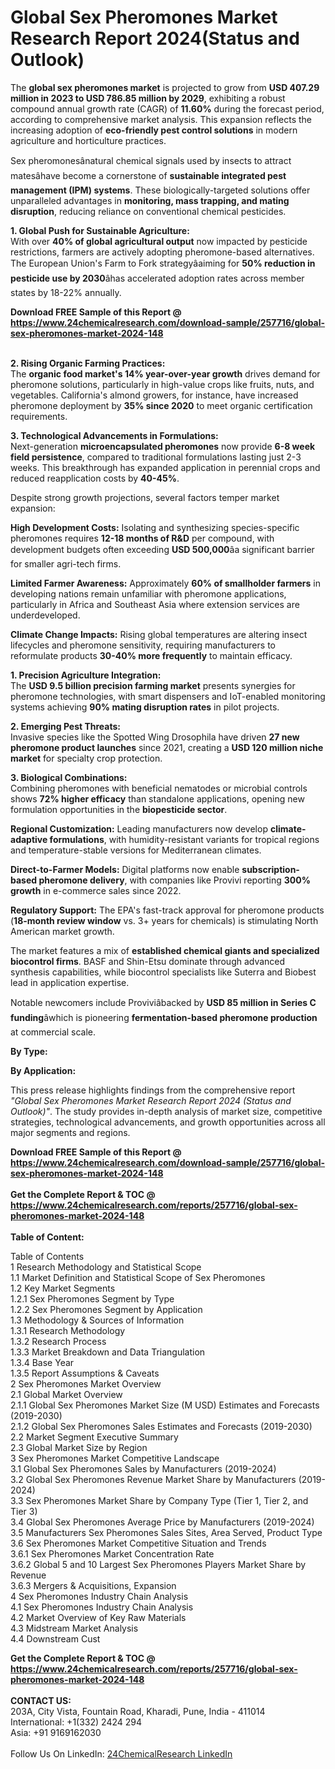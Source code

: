 <h1>Global Sex Pheromones Market Research Report 2024(Status and Outlook)</h1><p>The <strong>global sex pheromones market</strong> is projected to grow from <strong>USD 407.29 million in 2023 to USD 786.85 million by 2029</strong>, exhibiting a robust compound annual growth rate (CAGR) of <strong>11.60%</strong> during the forecast period, according to comprehensive market analysis. This expansion reflects the increasing adoption of <strong>eco-friendly pest control solutions</strong> in modern agriculture and horticulture practices.</p><p>Sex pheromonesânatural chemical signals used by insects to attract matesâhave become a cornerstone of <strong>sustainable integrated pest management (IPM) systems</strong>. These biologically-targeted solutions offer unparalleled advantages in <strong>monitoring, mass trapping, and mating disruption</strong>, reducing reliance on conventional chemical pesticides.</p><p><strong>1. Global Push for Sustainable Agriculture:</strong><br>
With over <strong>40% of global agricultural output</strong> now impacted by pesticide restrictions, farmers are actively adopting pheromone-based alternatives. The European Union's Farm to Fork strategyâaiming for <strong>50% reduction in pesticide use by 2030</strong>âhas accelerated adoption rates across member states by 18-22% annually.</p><div><b>Download FREE Sample of this Report @ 
            <a href="https://www.24chemicalresearch.com/download-sample/257716/global-sex-pheromones-market-2024-148">
            https://www.24chemicalresearch.com/download-sample/257716/global-sex-pheromones-market-2024-148</a></b></div><br><p><strong>2. Rising Organic Farming Practices:</strong><br>
The <strong>organic food market's 14% year-over-year growth</strong> drives demand for pheromone solutions, particularly in high-value crops like fruits, nuts, and vegetables. California's almond growers, for instance, have increased pheromone deployment by <strong>35% since 2020</strong> to meet organic certification requirements.</p><p><strong>3. Technological Advancements in Formulations:</strong><br>
Next-generation <strong>microencapsulated pheromones</strong> now provide <strong>6-8 week field persistence</strong>, compared to traditional formulations lasting just 2-3 weeks. This breakthrough has expanded application in perennial crops and reduced reapplication costs by <strong>40-45%</strong>.</p><p>Despite strong growth projections, several factors temper market expansion:</p><p><strong>High Development Costs:</strong> Isolating and synthesizing species-specific pheromones requires <strong>12-18 months of R&amp;D</strong> per compound, with development budgets often exceeding <strong>USD 500,000</strong>âa significant barrier for smaller agri-tech firms.</p><p><strong>Limited Farmer Awareness:</strong> Approximately <strong>60% of smallholder farmers</strong> in developing nations remain unfamiliar with pheromone applications, particularly in Africa and Southeast Asia where extension services are underdeveloped.</p><p><strong>Climate Change Impacts:</strong> Rising global temperatures are altering insect lifecycles and pheromone sensitivity, requiring manufacturers to reformulate products <strong>30-40% more frequently</strong> to maintain efficacy.</p><p><strong>1. Precision Agriculture Integration:</strong><br>
The <strong>USD 9.5 billion precision farming market</strong> presents synergies for pheromone technologies, with smart dispensers and IoT-enabled monitoring systems achieving <strong>90% mating disruption rates</strong> in pilot projects.</p><p><strong>2. Emerging Pest Threats:</strong><br>
Invasive species like the Spotted Wing Drosophila have driven <strong>27 new pheromone product launches</strong> since 2021, creating a <strong>USD 120 million niche market</strong> for specialty crop protection.</p><p><strong>3. Biological Combinations:</strong><br>
Combining pheromones with beneficial nematodes or microbial controls shows <strong>72% higher efficacy</strong> than standalone applications, opening new formulation opportunities in the <strong>biopesticide sector</strong>.</p><p><strong>Regional Customization:</strong> Leading manufacturers now develop <strong>climate-adaptive formulations</strong>, with humidity-resistant variants for tropical regions and temperature-stable versions for Mediterranean climates.</p><p><strong>Direct-to-Farmer Models:</strong> Digital platforms now enable <strong>subscription-based pheromone delivery</strong>, with companies like Provivi reporting <strong>300% growth</strong> in e-commerce sales since 2022.</p><p><strong>Regulatory Support:</strong> The EPA's fast-track approval for pheromone products (<strong>18-month review window</strong> vs. 3+ years for chemicals) is stimulating North American market growth.</p><p>The market features a mix of <strong>established chemical giants and specialized biocontrol firms</strong>. BASF and Shin-Etsu dominate through advanced synthesis capabilities, while biocontrol specialists like Suterra and Biobest lead in application expertise.</p><p>Notable newcomers include Proviviâbacked by <strong>USD 85 million in Series C funding</strong>âwhich is pioneering <strong>fermentation-based pheromone production</strong> at commercial scale.</p><p><strong>By Type:</strong></p><p><strong>By Application:</strong></p><p>This press release highlights findings from the comprehensive report <em>"Global Sex Pheromones Market Research Report 2024 (Status and Outlook)"</em>. The study provides in-depth analysis of market size, competitive strategies, technological advancements, and growth opportunities across all major segments and regions.</p><div><b>Download FREE Sample of this Report @ 
            <a href="https://www.24chemicalresearch.com/download-sample/257716/global-sex-pheromones-market-2024-148">
            https://www.24chemicalresearch.com/download-sample/257716/global-sex-pheromones-market-2024-148</a></b></div><br><div><b>Get the Complete Report & TOC @ 
            <a href="https://www.24chemicalresearch.com/reports/257716/global-sex-pheromones-market-2024-148">
            https://www.24chemicalresearch.com/reports/257716/global-sex-pheromones-market-2024-148</a></b></div><br>
            <b>Table of Content:</b><p>Table of Contents<br />
1 Research Methodology and Statistical Scope<br />
1.1 Market Definition and Statistical Scope of Sex Pheromones<br />
1.2 Key Market Segments<br />
1.2.1 Sex Pheromones Segment by Type<br />
1.2.2 Sex Pheromones Segment by Application<br />
1.3 Methodology & Sources of Information<br />
1.3.1 Research Methodology<br />
1.3.2 Research Process<br />
1.3.3 Market Breakdown and Data Triangulation<br />
1.3.4 Base Year<br />
1.3.5 Report Assumptions & Caveats<br />
2 Sex Pheromones Market Overview<br />
2.1 Global Market Overview<br />
2.1.1 Global Sex Pheromones Market Size (M USD) Estimates and Forecasts (2019-2030)<br />
2.1.2 Global Sex Pheromones Sales Estimates and Forecasts (2019-2030)<br />
2.2 Market Segment Executive Summary<br />
2.3 Global Market Size by Region<br />
3 Sex Pheromones Market Competitive Landscape<br />
3.1 Global Sex Pheromones Sales by Manufacturers (2019-2024)<br />
3.2 Global Sex Pheromones Revenue Market Share by Manufacturers (2019-2024)<br />
3.3 Sex Pheromones Market Share by Company Type (Tier 1, Tier 2, and Tier 3)<br />
3.4 Global Sex Pheromones Average Price by Manufacturers (2019-2024)<br />
3.5 Manufacturers Sex Pheromones Sales Sites, Area Served, Product Type<br />
3.6 Sex Pheromones Market Competitive Situation and Trends<br />
3.6.1 Sex Pheromones Market Concentration Rate<br />
3.6.2 Global 5 and 10 Largest Sex Pheromones Players Market Share by Revenue<br />
3.6.3 Mergers & Acquisitions, Expansion<br />
4 Sex Pheromones Industry Chain Analysis<br />
4.1 Sex Pheromones Industry Chain Analysis<br />
4.2 Market Overview of Key Raw Materials<br />
4.3 Midstream Market Analysis<br />
4.4 Downstream Cust</p><div><b>Get the Complete Report & TOC @ 
            <a href="https://www.24chemicalresearch.com/reports/257716/global-sex-pheromones-market-2024-148">
            https://www.24chemicalresearch.com/reports/257716/global-sex-pheromones-market-2024-148</a></b></div><br><b>CONTACT US:</b><br>
            203A, City Vista, Fountain Road, Kharadi, Pune, India - 411014<br>
            International: +1(332) 2424 294<br>
            Asia: +91 9169162030 <br><br>
            Follow Us On LinkedIn: <a href="https://www.linkedin.com/company/24chemicalresearch/">24ChemicalResearch LinkedIn</a>